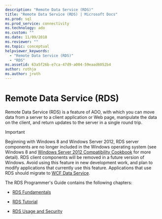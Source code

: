 ```yaml
---
description: "Remote Data Service (RDS)"
title: "Remote Data Service (RDS) | Microsoft Docs"
ms.prod: sql
ms.prod_service: connectivity
ms.technology: ado
ms.custom: ""
ms.date: 11/09/2018
ms.reviewer: ""
ms.topic: conceptual
helpviewer_keywords: 
  - "Remote Data Service (RDS)"
  - "RDS"
ms.assetid: 63a5f26b-e7ca-47d9-a004-59eaad6052b4
author: rothja
ms.author: jroth
---
```

# Remote Data Service (RDS)
Remote Data Service (RDS) is a feature of ADO, with which you can move data from a server to a client application or Web page, manipulate the data on the client, and return updates to the server in a single round trip.  
  
> [!IMPORTANT]
>  Beginning with Windows 8 and Windows Server 2012, RDS server components are no longer included in the Windows operating system (see Windows 8 and [Windows Server 2012 Compatibility Cookbook](https://www.microsoft.com/download/details.aspx?id=27416) for more detail). RDS client components will be removed in a future version of Windows. Avoid using this feature in new development work, and plan to modify applications that currently use this feature. Applications that use RDS should migrate to [WCF Data Service](/dotnet/framework/wcf/).  
  
 The RDS Programmer's Guide contains the following chapters:  
  
-   [RDS Fundamentals](./rds-fundamentals.md)  
  
-   [RDS Tutorial](./rds-tutorial.md)  
  
-   [RDS Usage and Security](./rds-usage-and-security.md)